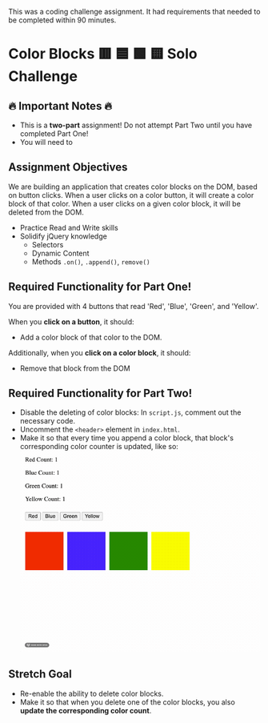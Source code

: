 This was a coding challenge assignment. It had requirements that needed to be completed within 90 minutes.

# Color Blocks 🟥 🟦 🟩 🟨 Solo Challenge

## 🔥 Important Notes 🔥

* This is a **two-part** assignment! Do not attempt Part Two until you have completed Part One!
* You will need to

## Assignment Objectives

We are building an application that creates color blocks on the DOM, based on button clicks. When a user clicks on a color button, it will create a color block of that color. When a user clicks on a given color block, it will be deleted from the DOM.

- Practice Read and Write skills
- Solidify jQuery knowledge
  - Selectors
  - Dynamic Content
  - Methods `.on()`, `.append()`, `remove()`

## Required Functionality for Part One!

You are provided with 4 buttons that read 'Red', 'Blue', 'Green', and 'Yellow'.

When you **click on a button**, it should:
- Add a color block of that color to the DOM.

Additionally, when you **click on a color block**, it should:
- Remove that block from the DOM


## Required Functionality for Part Two!

* Disable the deleting of color blocks: In `script.js`, comment out the necessary code.
* Uncomment the `<header>` element in `index.html`.
* Make it so that every time you append a color block, that block's corresponding color counter is updated, like so:
  ![demo](./demo.gif)


## Stretch Goal

* Re-enable the ability to delete color blocks.
* Make it so that when you delete one of the color blocks, you also **update the corresponding color count**.



